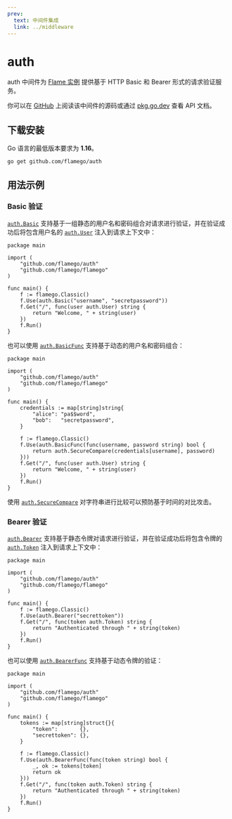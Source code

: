 ```yaml
---
prev:
  text: 中间件集成
  link: ../middleware
---
```


# auth

auth 中间件为 [Flame 实例](../core-concepts.md#实例) 提供基于 HTTP Basic 和 Bearer 形式的请求验证服务。

你可以在 [GitHub](https://github.com/flamego/auth) 上阅读该中间件的源码或通过 [pkg.go.dev](https://pkg.go.dev/github.com/flamego/auth?tab=doc) 查看 API 文档。

## 下载安装

Go 语言的最低版本要求为 **1.16**。

```:no-line-numbers
go get github.com/flamego/auth
```

## 用法示例

### Basic 验证

[`auth.Basic`](https://pkg.go.dev/github.com/flamego/auth#Basic) 支持基于一组静态的用户名和密码组合对请求进行验证，并在验证成功后将包含用户名的 [`auth.User`](https://pkg.go.dev/github.com/flamego/auth#User) 注入到请求上下文中：

```go:no-line-numbers
package main

import (
	"github.com/flamego/auth"
	"github.com/flamego/flamego"
)

func main() {
	f := flamego.Classic()
	f.Use(auth.Basic("username", "secretpassword"))
	f.Get("/", func(user auth.User) string {
		return "Welcome, " + string(user)
	})
	f.Run()
}
```

也可以使用 [`auth.BasicFunc`](https://pkg.go.dev/github.com/flamego/auth#BasicFunc) 支持基于动态的用户名和密码组合：

```go:no-line-numbers{16}
package main

import (
	"github.com/flamego/auth"
	"github.com/flamego/flamego"
)

func main() {
	credentials := map[string]string{
		"alice": "pa$$word",
		"bob":   "secretpassword",
	}

	f := flamego.Classic()
	f.Use(auth.BasicFunc(func(username, password string) bool {
		return auth.SecureCompare(credentials[username], password)
	}))
	f.Get("/", func(user auth.User) string {
		return "Welcome, " + string(user)
	})
	f.Run()
}
```

使用 [`auth.SecureCompare`](https://pkg.go.dev/github.com/flamego/auth#SecureCompare) 对字符串进行比较可以预防基于时间的对比攻击。

### Bearer 验证

[`auth.Bearer`](https://pkg.go.dev/github.com/flamego/auth#Bearer) 支持基于静态令牌对请求进行验证，并在验证成功后将包含令牌的 [`auth.Token`](https://pkg.go.dev/github.com/flamego/auth#Token) 注入到请求上下文中：

```go:no-line-numbers
package main

import (
	"github.com/flamego/auth"
	"github.com/flamego/flamego"
)

func main() {
	f := flamego.Classic()
	f.Use(auth.Bearer("secrettoken"))
	f.Get("/", func(token auth.Token) string {
		return "Authenticated through " + string(token)
	})
	f.Run()
}
```

也可以使用 [`auth.BearerFunc`](https://pkg.go.dev/github.com/flamego/auth#BearerFunc) 支持基于动态令牌的验证：

```go:no-line-numbers
package main

import (
	"github.com/flamego/auth"
	"github.com/flamego/flamego"
)

func main() {
	tokens := map[string]struct{}{
		"token":       {},
		"secrettoken": {},
	}

	f := flamego.Classic()
	f.Use(auth.BearerFunc(func(token string) bool {
		_, ok := tokens[token]
		return ok
	}))
	f.Get("/", func(token auth.Token) string {
		return "Authenticated through " + string(token)
	})
	f.Run()
}
```
